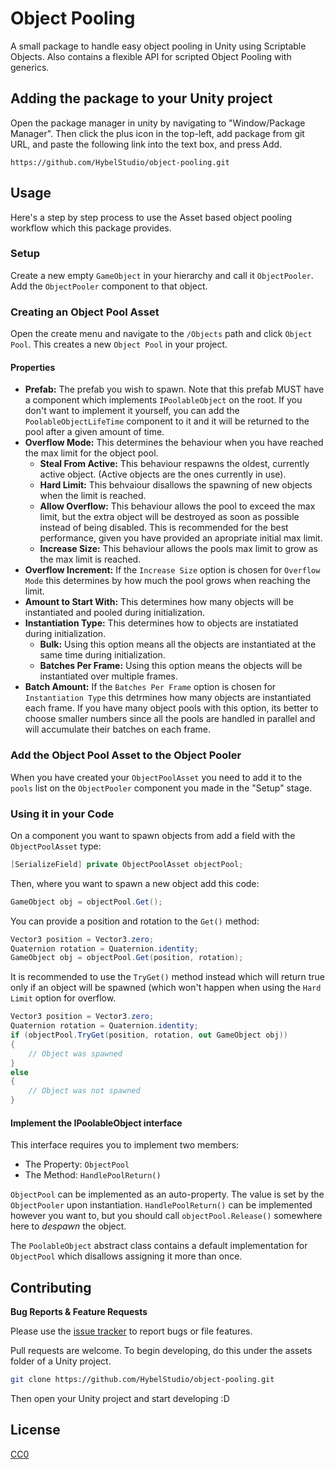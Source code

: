 # Object Pooling
 A small package to handle easy object pooling in Unity using Scriptable Objects. Also contains a flexible API for scripted Object Pooling with generics.

## Adding the package to your Unity project

Open the package manager in unity by navigating to "Window/Package Manager". Then click the plus icon in the top-left, add package from git URL, and paste the following link into the text box, and press Add.
```
https://github.com/HybelStudio/object-pooling.git
```

## Usage

Here's a step by step process to use the Asset based object pooling workflow which this package provides.

### Setup

Create a new empty `GameObject` in your hierarchy and call it `ObjectPooler`. Add the `ObjectPooler` component to that object.

### Creating an Object Pool Asset

Open the create menu and navigate to the `/Objects` path and click `Object Pool`. This creates a new `Object Pool` in your project.

#### Properties

- **Prefab:** The prefab you wish to spawn. Note that this prefab MUST have a component which implements `IPoolableObject` on the root. If you don't want to implement it yourself, you can add the `PoolableObjectLifeTime` component to it and it will be returned to the pool after a given amount of time.
- **Overflow Mode:** This determines the behaviour when you have reached the max limit for the object pool.
    - **Steal From Active:** This behaviour respawns the oldest, currently active object. (Active objects are the ones currently in use).
    - **Hard Limit:** This behvaiour disallows the spawning of new objects when the limit is reached.
    - **Allow Overflow:** This behaviour allows the pool to exceed the max limit, but the extra object will be destroyed as soon as possible instead of being disabled. This is recommended for the best performance, given you have provided an apropriate initial max limit.
    - **Increase Size:** This behaviour allows the pools max limit to grow as the max limit is reached.
- **Overflow Increment:** If the `Increase Size` option is chosen for `Overflow Mode` this determines by how much the pool grows when reaching the limit.
- **Amount to Start With:** This determines how many objects will be instantiated and pooled during initialization.
- **Instantiation Type:** This determines how to objects are instatiated during initialization.
    - **Bulk:** Using this option means all the objects are instantiated at the same time during initialization.
    - **Batches Per Frame:** Using this option means the objects will be instantiated over multiple frames.
- **Batch Amount:** If the `Batches Per Frame` option is chosen for `Instantiation Type` this detrmines how many objects are instantiated each frame. If you have many object pools with this option, its better to choose smaller numbers since all the pools are handled in parallel and will accumulate their batches on each frame.

### Add the Object Pool Asset to the Object Pooler

When you have created your `ObjectPoolAsset` you need to add it to the `pools` list on the `ObjectPooler` component you made in the "Setup" stage.

### Using it in your Code

On a component you want to spawn objects from add a field with the `ObjectPoolAsset` type:

```csharp
[SerializeField] private ObjectPoolAsset objectPool;
```

Then, where you want to spawn a new object add this code:

```csharp
GameObject obj = objectPool.Get();
```

You can provide a position and rotation to the `Get()` method:

```csharp
Vector3 position = Vector3.zero;
Quaternion rotation = Quaternion.identity;
GameObject obj = objectPool.Get(position, rotation);
```

It is recommended to use the `TryGet()` method instead which will return true only if an object will be spawned (which won't happen when using the `Hard Limit` option for overflow.


```csharp
Vector3 position = Vector3.zero;
Quaternion rotation = Quaternion.identity;
if (objectPool.TryGet(position, rotation, out GameObject obj))
{
    // Object was spawned
}
else
{
    // Object was not spawned
}
```


#### Implement the IPoolableObject interface

This interface requires you to implement two members:
- The Property: `ObjectPool`
- The Method: `HandlePoolReturn()`

`ObjectPool` can be implemented as an auto-property. The value is set by the `ObjectPooler` upon instantiation.
`HandlePoolReturn()` can be implemented however you want to, but you should call `objectPool.Release()` somewhere here to *despawn* the object.

The `PoolableObject` abstract class contains a default implementation for `ObjectPool` which disallows assigning it more than once.

## Contributing

**Bug Reports & Feature Requests**

Please use the [issue tracker](https://github.com/HybelStudio/object-pooling/issues) to report bugs or file features.

Pull requests are welcome. To begin developing, do this under the assets folder of a Unity project.

```sh
git clone https://github.com/HybelStudio/object-pooling.git
```

Then open your Unity project and start developing :D

## License

[CC0](https://creativecommons.org/publicdomain/zero/1.0/)
